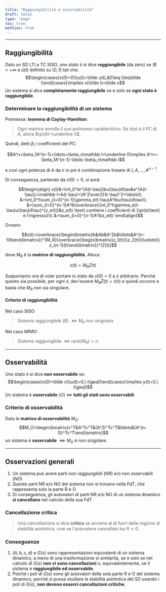 ```yaml
---
title: "Raggiungibilità e osservabilità"
draft: false
type: 'page'
toc: true
mathjax: true
---
```


---

## Raggiungibilità
Dato un SD LTI a TC SISO, uno stato $\tilde x$ si dice **raggiungibile** (da zero) se $\exists\tilde t<+\infty$ e $\tilde u(t)$ definito su $[0,\tilde t]$ tali che:$$\begin{cases}x(0)=0\\\u(t)=\tilde u(t),&0\leq t\leq\tilde t\end{cases}\implies x(\tilde t)=\tilde x$$
Un sistema si dice **completamente raggiungibile** se e solo se **ogni stato è raggiungibile**.
### Determinare la raggiungibilità di un sistema
Premessa: **teorema di Caylay-Hamilton**:
>Ogni matrice annulla il suo polinomio caratteristico.
>Se $\pi(s)$ è il PC di $A$, allora $\pi(A)=\underline 0$.

Quindi, detti $\beta_i$ i coefficienti del PC:

$$A^n+\beta_1A^{n-1}+\ldots+\beta_n\mathbb I=\underline 0\implies A^n=-\beta_1A^{n-1}-\ldots-\beta_n\mathbb I$$

e così ogni potenza di $A$ da $n$ in poi è combinazione lineare di $\mathbb I, A, \ldots, A^{n-1}$.

Di conseguenza, partendo da $x(0)=0$, si avrà:

$$\begin{align}
x(t)&=\int_0^te^{A(t-\tau)}bu(\tau)d\tau&e^{A(t-\tau)}=\mathbb I+A(t-\tau)+{A^2\over2}(t-\tau)^2+\ldots\\\
&=\int_0^t\sum_{l=0}^{n-1}\gamma_e(t-\tau)A^lbu(\tau)d\tau\\\
&=\sum_{l=0}^{n-1}A^lb\overbrace{\int_0^t\gamma_e(t-\tau)u(\tau)d\tau}^{z_e(t)}&z_e(t) \text{ contiene i coefficienti di }\pi(s)\text{ e l'ingresso}\\\
&=\sum_{l=0}^{n-1}A^lbz_e(t)
\end{align}$$

Ovvero:

$$x(t)=\overbrace{\begin{bmatrix}b&Ab&A^2b&\ldots&A^{n-1}b\end{bmatrix}}^{M_R}\overbrace{\begin{bmatrix}z_1(t)\\\z_2(t)\\\\vdots\\\z_{n-1}(t)\end{bmatrix}}^{Z(t)}$$

dove $M_R$ è la **matrice di raggiungibilità**. Allora:

$$x(t)=M_RZ(t)$$

Supponiamo ora di voler portare lo stato da $x(0)=0$ a $\tilde x$ arbitrario. Perché questo sia possibile, per ogni $\tilde x$, dev'essere $M_R\tilde Z(t)=\tilde x(t)$ e quindi occorre e basta che $M_R$ non sia singolare.

#### Criterio di raggiungibilità
Nel caso SISO:
>Sistema raggiungibile (*R*) $\iff M_R$ non singolare

Nel caso MIMO:
>Sistema raggiungibile $\iff \text{rank}(M_R)=n$.

---
## Osservabilità
Uno stato $\tilde x$ si dice ***non* osservabile** se:$$\begin{cases}x(0)=\tilde x\\\u(t)=0,\ t\geq0\end{cases}\implies y(t)=0,\ t\geq0$$
Un sistema è **osservabile** (*O*) $\iff$ **tutti gli stati sono osservabili**.
### Criterio di osservabilità
Data la **matrice di osservabilità** $M_O$:$$M_O=\begin{bmatrix}c^T&A^Tc^T&(A^2)^Tc^T&\ldots&(A^{n-1})^Tc^T\end{bmatrix}$$
un sistema è **osservabile** $\iff M_O$ è non singolare.

---
## Osservazioni generali
1. Un sistema può avere parti non raggiungibili (*NR*) e/o non osservabili (*NO*)
2. Queste parti NR e/o NO del sistema non si trovano nella FdT, che rappresenta solo la parte R e O
3. Di conseguenza, gli autovalori di parti NR e/o NO di un sistema dinamico **si cancellano** nel calcolo della sua FdT
### Cancellazione critica
>Una cancellazione si dice **critica** se avviene al di fuori della regione di stabilità asintotica, cioè se l'autovalore cancellato ha $\Re\geq0$.

### Conseguenze
1. $(A,b,c,d)$ e $G(s)$ sono rappresentazioni equivalenti di un sistema dinamico, a meno di una trasformazione si similarità, se e solo se nel calcolo di $G(s)$ **non vi sono cancellazioni** o, equivalentemente, se il sistema è **raggiungibile ed osservabile**.
2. Poiché i poli di $G(s)$ sono gli autovalori della sola parte R e O del sistema dinamico, perché si possa studiare la stabilità asintotica del SD usando i poli di $G(s)$, **non devono esserci cancellazioni critiche**.
